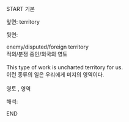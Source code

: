START
기본

앞면:
territory


뒷면:
<div>enemy/disputed/foreign territory </div><div>적의/분쟁 중인/외국의 영토</div><div><br></div><div><div>This type of work is uncharted territory for us. </div><div><div>이런 종류의 일은 우리에게 미지의 영역이다.</div></div></div><div><br></div><div>영토 , 영역</div>


해석:

END